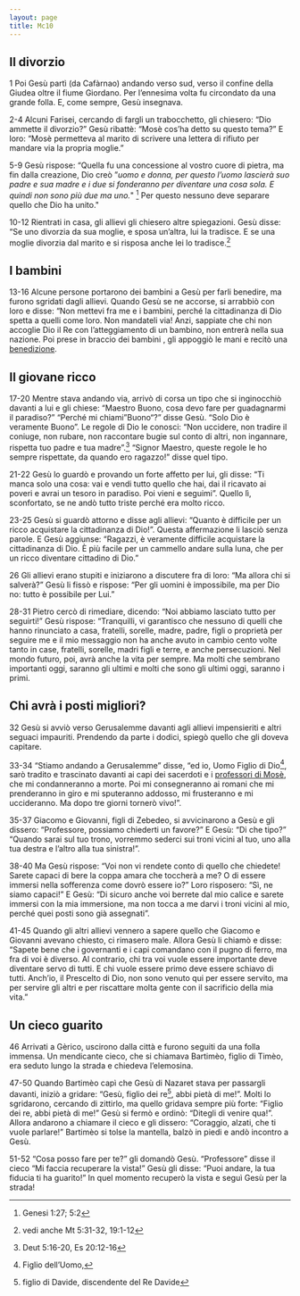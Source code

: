 ```yaml
---
layout: page
title: Mc10
---
```


Il divorzio
-----------

1 Poi Gesù partì (da Cafàrnao) andando verso sud, verso il confine della
Giudea oltre il fiume Giordano. Per l’ennesima volta fu circondato da
una grande folla. E, come sempre, Gesù insegnava.

2-4 Alcuni Farisei, cercando di fargli un trabocchetto, gli chiesero:
“Dio ammette il divorzio?” Gesù ribattè: “Mosè cos’ha detto su questo
tema?” E loro: “Mosè permetteva al marito di scrivere una lettera di
rifiuto per mandare via la propria moglie.”

5-9 Gesù rispose: “Quella fu una concessione al vostro cuore di pietra,
ma fin dalla creazione, Dio creò ”*uomo e donna, per questo l’uomo
lascierà suo padre e sua madre e i due si fonderanno per diventare una
cosa sola. E quindi non sono più due ma uno.*" [^9] Per questo nessuno
deve separare quello che Dio ha unito."

10-12 Rientrati in casa, gli allievi gli chiesero altre spiegazioni.
Gesù disse: “Se uno divorzia da sua moglie, e sposa un’altra, lui la
tradisce. E se una moglie divorzia dal marito e si risposa anche lei lo
tradisce.[^10]

I bambini
---------

13-16 Alcune persone portarono dei bambini a Gesù per farli benedire, ma
furono sgridati dagli allievi. Quando Gesù se ne accorse, si arrabbiò
con loro e disse: “Non mettevi fra me e i bambini, perché la
cittadinanza di Dio spetta a quelli come loro. Non mandateli via! Anzi,
sappiate che chi non accoglie Dio il Re con l’atteggiamento di un
bambino, non entrerà nella sua nazione. Poi prese in braccio dei bambini
, gli appoggiò le mani e recitò una
[benedizione](../master/glossario.txt "glossario: benedizione").

Il giovane ricco
----------------

17-20 Mentre stava andando via, arrivò di corsa un tipo che si
inginocchiò davanti a lui e gli chiese: “Maestro Buono, cosa devo fare
per guadagnarmi il paradiso?” “Perché mi chiami”Buono“?” disse Gesù.
“Solo Dio è veramente Buono”. Le regole di Dio le conosci: “Non
uccidere, non tradire il coniuge, non rubare, non raccontare bugie sul
conto di altri, non ingannare, rispetta tuo padre e tua madre”.[^11]
“Signor Maestro, queste regole le ho sempre rispettate, da quando ero
ragazzo!” disse quel tipo.

21-22 Gesù lo guardò e provando un forte affetto per lui, gli disse: “Ti
manca solo una cosa: vai e vendi tutto quello che hai, dai il ricavato
ai poveri e avrai un tesoro in paradiso. Poi vieni e seguimi”. Quello
lì, sconfortato, se ne andò tutto triste perché era molto ricco.

23-25 Gesù si guardò attorno e disse agli allievi: “Quanto è difficile
per un ricco acquistare la cittadinanza di Dio!”. Questa affermazione li
lasciò senza parole. E Gesù aggiunse: “Ragazzi, è veramente difficile
acquistare la cittadinanza di Dio. È più facile per un cammello andare
sulla luna, che per un ricco diventare cittadino di Dio.”

26 Gli allievi erano stupiti e iniziarono a discutere fra di loro: “Ma
allora chi si salverà?” Gesù li fissò e rispose: “Per gli uomini è
impossibile, ma per Dio no: tutto è possibile per Lui.”

28-31 Pietro cercò di rimediare, dicendo: “Noi abbiamo lasciato tutto
per seguirti!” Gesù rispose: “Tranquilli, vi garantisco che nessuno di
quelli che hanno rinunciato a casa, fratelli, sorelle, madre, padre,
figli o proprietà per seguire me e il mio messaggio non ha anche avuto
in cambio cento volte tanto in case, fratelli, sorelle, madri figli e
terre, e anche persecuzioni. Nel mondo futuro, poi, avrà anche la vita
per sempre. Ma molti che sembrano importanti oggi, saranno gli ultimi e
molti che sono gli ultimi oggi, saranno i primi.

Chi avrà i posti migliori?
--------------------------

32 Gesù si avviò verso Gerusalemme davanti agli allievi impensieriti e
altri seguaci impauriti. Prendendo da parte i dodici, spiegò quello che
gli doveva capitare.

33-34 “Stiamo andando a Gerusalemme” disse, “ed io, Uomo Figlio di
Dio[^12], sarò tradito e trascinato davanti ai capi dei sacerdoti e i
[professori di
Mosè](../master/glossario.txt "glossario: legge di Mosè"), che mi
condanneranno a morte. Poi mi consegneranno ai romani che mi prenderanno
in giro e mi sputeranno addosso, mi frusteranno e mi uccideranno. Ma
dopo tre giorni tornerò vivo!”.

35-37 Giacomo e Giovanni, figli di Zebedeo, si avvicinarono a Gesù e gli
dissero: “Professore, possiamo chiederti un favore?” E Gesù: “Di che
tipo?” “Quando sarai sul tuo trono, vorremmo sederci sui troni vicini al
tuo, uno alla tua destra e l’altro alla tua sinistra!”.

38-40 Ma Gesù rispose: “Voi non vi rendete conto di quello che chiedete!
Sarete capaci di bere la coppa amara che toccherà a me? O di essere
immersi nella sofferenza come dovrò essere io?” Loro risposero: “Sì, ne
siamo capaci!” E Gesù: “Di sicuro anche voi berrete dal mio calice e
sarete immersi con la mia immersione, ma non tocca a me darvi i troni
vicini al mio, perché quei posti sono già assegnati”.

41-45 Quando gli altri allievi vennero a sapere quello che Giacomo e
Giovanni avevano chiesto, ci rimasero male. Allora Gesù li chiamò e
disse: “Sapete bene che i governanti e i capi comandano con il pugno di
ferro, ma fra di voi è diverso. Al contrario, chi tra voi vuole essere
importante deve diventare servo di tutti. E chi vuole essere primo deve
essere schiavo di tutti. Anch’io, il Prescelto di Dio, non sono venuto
qui per essere servito, ma per servire gli altri e per riscattare molta
gente con il sacrificio della mia vita.”

Un cieco guarito
----------------

46 Arrivati a Gèrico, uscirono dalla città e furono seguiti da una folla
immensa. Un mendicante cieco, che si chiamava Bartimèo, figlio di Timèo,
era seduto lungo la strada e chiedeva l’elemosina.

47-50 Quando Bartimèo capì che Gesù di Nazaret stava per passargli
davanti, iniziò a gridare: “Gesù, figlio dei re[^13], abbi pietà di
me!”. Molti lo sgridarono, cercando di zittirlo, ma quello gridava
sempre più forte: “Figlio dei re, abbi pietà di me!” Gesù si fermò e
ordinò: “Ditegli di venire qua!”. Allora andarono a chiamare il cieco e
gli dissero: “Coraggio, alzati, che ti vuole parlare!” Bartimèo si tolse
la mantella, balzò in piedi e andò incontro a Gesù.

51-52 “Cosa posso fare per te?” gli domandò Gesù. “Professore” disse il
cieco “Mi faccia recuperare la vista!” Gesù gli disse: “Puoi andare, la
tua fiducia ti ha guarito!” In quel momento recuperò la vista e seguì
Gesù per la strada!

[^9]: Genesi 1:27; 5:2

[^10]: vedi anche Mt 5:31-32, 19:1-12

[^11]: Deut 5:16-20, Es 20:12-16

[^12]: Figlio dell’Uomo,

[^13]: figlio di Davide, discendente del Re Davide